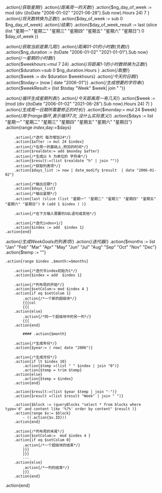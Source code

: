 
.action{/*获取星期*/}
	.action{/*距离周一的天数*/}
	.action{$ng_day_of_week := mod (div ((toDate "2006-01-02" "2021-06-28").Sub now).Hours 24) 7 }
	.action{/*将天数转换为正数*/}
	.action{$day_of_week := sub 0 $ng_day_of_week}
	.action{/*结果*/}
	.action{$day_of_week_result := last (slice (list "星期一" "星期二" "星期三" "星期四" "星期五" "星期六" "星期日") 0   $day_of_week )}
	
	
	
.action{/*获取当前是第几周*/}
	.action{/*距离01-01的小时数(负数)*/}
	.action{$ng_duration := (toDate "2006-01-02" "2021-01-01").Sub now}
	.action{/*一星期的小时数*/}	
	.action{$weekhours:=mul 7 24}
	.action{/*将距离1-1的小时数转换为正数*/}			
	.action{$duration:=sub 0 $ng_duration.Hours }
	.action{/*取整*/}
	.action{$week := div $duration $weekhours}
	.action{/*今天的日期*/}
	.action{$today:= (now | date "2006-01")}
	.action{/*生成想要的字符串*/}
	.action{$weekResult:= (list $today "Week" $week| join " ")}


.action{/*循环生成星期列表*/}
	.action{/*今天距离周一有几天*/}
	.action{$week := (mod (div ((toDate "2006-01-02" "2021-06-28").Sub now).Hours 24) 7) }
	.action{/*生成周一日期所需要修正的时长*/}
	.action{$monday:= mul 24 $week}
	.action{/*用于range循环,表示循环7次, 没什么实际意义*/}
	.action{$days := list "星期一" "星期二" "星期三" "星期四" "星期五" "星期六" "星期日"}
	.action{range $index,$day:=$days}

		.action{/*迭代 每次增加24*/}
		.action{$after := mul 24 $index}
		.action{/*在周一的基础上,附加的时间*/}
		.action{$realdate:= add $monday $after}
		.action{/*生成以 h 为单位的 字符串*/}
		.action{$result:=(list $realdate "h" | join "")}
		.action{/*获取列表项*/}
		.action{$days_list := now | date_modify $result  | date "2006-01-02"}
		
		.action{/*输出日期*/}
		.action{$days_list}  
		.action{/*输出星期*/}
		.action{last (slice (list "星期一" "星期二" "星期三" "星期四" "星期五" "星期六" "星期日") 0 (add 1 $index ) )}

		.action{/*在下方输入需要的SQL语句或其他*/}
		
		.action{/*迭代index+1/}
		.action{$index := add  $index 1}
	.action{end}
	
	
	

.action{/*生成WeekGoals的列表项*/}
	.action{/*迭代器*/}
	.action{$months := list "Jan" "Feb" "Mar" "Apr" "May" "Jun" "Jul" "Aug" "Sep" "Oct" "Nov" "Dec"}
	.action{$temp := ""}

	.action{range $index ,$month:=$months}

		.action{/*迭代令index初始为1*/}
		.action{$index = add  $index 1}
		
		.action{/*列布局的开始*/}
		.action{$setColum:= mod $index 4 }
		.action{if eq $setColum 1}
			.action{/*一个新的超级块*/}
			{{{col
			{{{
		.action{else}
			.action{/*同一个超级块中的另一列*/}
			{{{
		.action{end}
		
			#### .action{$month}
		
		.action{/*生成年份*/}
		.action{$year:= ( now| date "2006")}
		
		.action{/*生成月份*/}
		.action{if lt $index 10}
			.action{$temp =(list " " $index | join "0")}
			.action{$temp = trim $temp}	
		.action{else}
			.action{$temp = $index}
		.action{end}
		
		.action{$result:=(list $year $temp | join "-")}
		.action{$result =(list $result "Week" | join " ")}
		
		.action{$block := (queryBlocks "select * from blocks where type='d' and content like '%?%' order by content" $result )}
		.action{range $v:= $block}
			- ((.action{$v.ID}))
		.action{end}
		
		.action{/*列布局的末尾*/}
		.action{$setColum:=  mod $index 4 }
		.action{if eq $setColum 0}
			.action{/*一个超级块的结束*/}
			}}}
			}}}
			---
		.action{else}
			.action{/*一列的结束*/}
			}}}
		.action{end}
		
.action{end}



